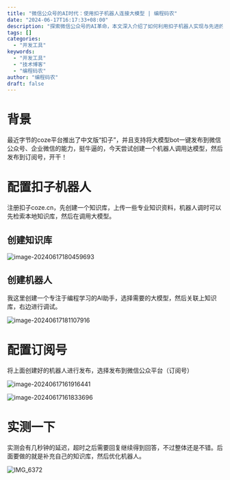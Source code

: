 ```yaml
---
title: "微信公众号的AI时代：使用扣子机器人连接大模型 | 编程码农"
date: "2024-06-17T16:17:33+08:00"
description: "探索微信公众号的AI革命，本文深入介绍了如何利用扣子机器人实现与先进的大模型技术连接，从而提升内容创作、用户互动和管理效率。了解AI如何改变微信公众号的运营方式，开启个性化和自动化的全新篇章。从基础设置到高级功能，本指南为您提供了全面的步骤和策略，确保您的公众号在AI时代保持领先。无论您是营销专家、内容创作者还是..."
tags: []
categories:
  - "开发工具"
keywords:
  - "开发工具"
  - "技术博客"
  - "编程码农"
author: "编程码农"
draft: false
---
```


# 背景

最近字节的coze平台推出了中文版“扣子”，并且支持将大模型bot一键发布到微信公众号、企业微信的能力，挺牛逼的，今天尝试创建一个机器人调用达模型，然后发布到订阅号，开干！



# 配置扣子机器人

注册扣子coze.cn，先创建一个知识库，上传一些专业知识资料，机器人调时可以先检索本地知识库，然后在调用大模型。

## 创建知识库

![image-20240617180459693](https://blogs-on.oss-cn-beijing.aliyuncs.com/imgs/202406171805667.png)

## 创建机器人

我这里创建一个专注于编程学习的AI助手，选择需要的大模型，然后关联上知识库，右边进行调试。

![image-20240617181107916](https://blogs-on.oss-cn-beijing.aliyuncs.com/imgs/202406171811262.png)





# 配置订阅号

将上面创建好的机器人进行发布，选择发布到微信公众平台（订阅号）



![image-20240617161916441](https://blogs-on.oss-cn-beijing.aliyuncs.com/imgs/202406171619129.png)



![image-20240617161833696](https://blogs-on.oss-cn-beijing.aliyuncs.com/imgs/202406171618560.png)



# 实测一下

实测会有几秒钟的延迟，超时之后需要回复继续得到回答，不过整体还是不错。后面要做的就是补充自己的知识库，然后优化机器人。

![IMG_6372](https://blogs-on.oss-cn-beijing.aliyuncs.com/imgs/202406171819757.PNG)
